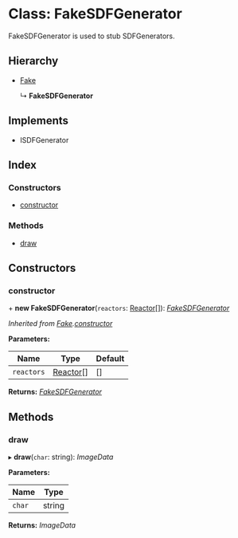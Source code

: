 
# Class: FakeSDFGenerator

FakeSDFGenerator is used to stub SDFGenerators.

## Hierarchy

* [Fake](fake.md)

  ↳ **FakeSDFGenerator**

## Implements

* ISDFGenerator

## Index

### Constructors

* [constructor](fakesdfgenerator.md#constructor)

### Methods

* [draw](fakesdfgenerator.md#draw)

## Constructors

###  constructor

\+ **new FakeSDFGenerator**(`reactors`: [Reactor](reactor.md)[]): *[FakeSDFGenerator](fakesdfgenerator.md)*

*Inherited from [Fake](fake.md).[constructor](fake.md#constructor)*

**Parameters:**

Name | Type | Default |
------ | ------ | ------ |
`reactors` | [Reactor](reactor.md)[] | [] |

**Returns:** *[FakeSDFGenerator](fakesdfgenerator.md)*

## Methods

###  draw

▸ **draw**(`char`: string): *ImageData*

**Parameters:**

Name | Type |
------ | ------ |
`char` | string |

**Returns:** *ImageData*
